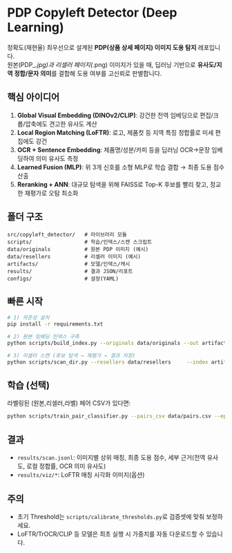 # PDP Copyleft Detector (Deep Learning)

정확도(재현율) 최우선으로 설계된 **PDP(상품 상세 페이지) 이미지 도용 탐지** 레포입니다.  
원본(PDP_*.jpg)과 리셀러 페이지(*.png) 이미지가 있을 때, 딥러닝 기반으로 **유사도/지역 정합/문자 의미**를 결합해
도용 여부를 고신뢰로 판별합니다.

## 핵심 아이디어
1. **Global Visual Embedding (DINOv2/CLIP)**: 강건한 전역 임베딩으로 편집/크롭/압축에도 견고한 유사도 계산
2. **Local Region Matching (LoFTR)**: 로고, 제품컷 등 지역 특징 정합률로 미세 편집에도 강건
3. **OCR + Sentence Embedding**: 제품명/성분/카피 등을 딥러닝 OCR→문장 임베딩하여 의미 유사도 측정
4. **Learned Fusion (MLP)**: 위 3개 신호를 소형 MLP로 학습 결합 → 최종 도용 점수 산출
5. **Reranking + ANN**: 대규모 탐색을 위해 FAISS로 Top-K 후보를 빨리 찾고, 정교한 재평가로 오탐 최소화

## 폴더 구조
```
src/copyleft_detector/   # 라이브러리 모듈
scripts/                 # 학습/인덱스/스캔 스크립트
data/originals           # 원본 PDP 이미지 (예시)
data/resellers           # 리셀러 이미지 (예시)
artifacts/               # 모델/인덱스/캐시
results/                 # 결과 JSON/리포트
configs/                 # 설정(YAML)
```

## 빠른 시작
```bash
# 1) 의존성 설치
pip install -r requirements.txt

# 2) 원본 임베딩 인덱스 구축
python scripts/build_index.py --originals data/originals --out artifacts

# 3) 리셀러 스캔 (후보 탐색 → 재평가 → 결과 저장)
python scripts/scan_dir.py --resellers data/resellers     --index artifacts/originals.faiss --catalog artifacts/originals.jsonl     --out results/scan.jsonl --save-viz
```

## 학습 (선택)
라벨링된 (원본,리셀러,라벨) 페어 CSV가 있다면:
```bash
python scripts/train_pair_classifier.py --pairs_csv data/pairs.csv --epochs 5     --save_path artifacts/fusion_mlp.pt
```

## 결과
- `results/scan.jsonl`: 이미지별 상위 매칭, 최종 도용 점수, 세부 근거(전역 유사도, 로컬 정합률, OCR 의미 유사도)
- `results/viz/*`: LoFTR 매칭 시각화 이미지(옵션)

## 주의
- 초기 Threshold는 `scripts/calibrate_thresholds.py`로 검증셋에 맞춰 보정하세요.
- LoFTR/TrOCR/CLIP 등 모델은 최초 실행 시 가중치를 자동 다운로드할 수 있습니다.
